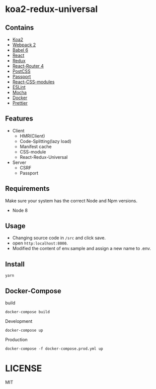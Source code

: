 # koa2-redux-universal

## Contains

- [Koa2](http://koajs.com)
- [Webpack 2](https://webpack.js.org/)
- [Babel 6](https://babeljs.io/)
- [React](https://facebook.github.io/react)
- [Redux](http://redux.js.org)
- [React-Router 4](https://reacttraining.com/react-router/)
- [PostCSS](http://postcss.org/)
- [Passport](http://passportjs.org/)
- [React-CSS-modules](https://github.com/gajus/babel-plugin-react-css-modules)
- [ESLint](http://eslint.org/)
- [Mocha](https://mochajs.org/)
- [Docker](https://docs.docker.com)
- [Prettier](https://prettier.io/)

## Features
- Client
  - HMR(Client)
  - Code-Splitting(lazy load)
  - Manifest cache
  - CSS-module
  - React-Redux-Universal
- Server
  - CSRF
  - Passport

## Requirements
Make sure your system has the correct Node and Npm versions.

- Node 8

## Usage
- Changing source code in `/src` and click save.
- open `http:localhost:8000`.
- Modified the content of env.sample and assign a new name to .env.

## Install
```
yarn
```

## Docker-Compose
build
```
docker-compose build
```
Development
```
docker-compose up
```
Production
```
docker-compose -f docker-compose.prod.yml up
```

LICENSE
=======

MIT
